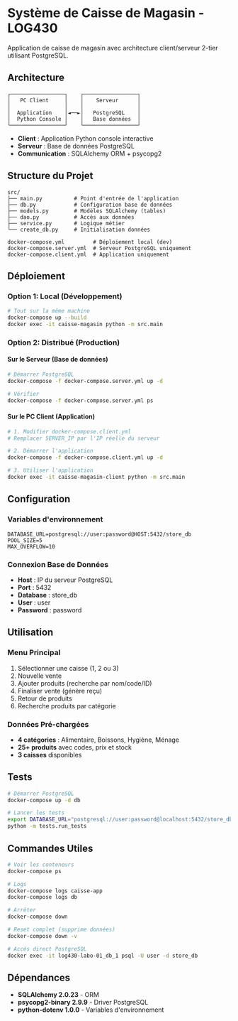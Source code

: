 # Système de Caisse de Magasin - LOG430

Application de caisse de magasin avec architecture client/serveur 2-tier utilisant PostgreSQL.

## Architecture

```
┌─────────────────┐    ┌─────────────────┐
│   PC Client     │    │    Serveur      │
│                 │    │                 │
│  Application    │◄──►│   PostgreSQL    │
│  Python Console │    │   Base données  │
└─────────────────┘    └─────────────────┘
```

- **Client** : Application Python console interactive
- **Serveur** : Base de données PostgreSQL
- **Communication** : SQLAlchemy ORM + psycopg2

## Structure du Projet

```
src/
├── main.py          # Point d'entrée de l'application
├── db.py            # Configuration base de données
├── models.py        # Modèles SQLAlchemy (tables)
├── dao.py           # Accès aux données
├── service.py       # Logique métier
└── create_db.py     # Initialisation données

docker-compose.yml         # Déploiement local (dev)
docker-compose.server.yml  # Serveur PostgreSQL uniquement
docker-compose.client.yml  # Application uniquement
```

## Déploiement

### Option 1: Local (Développement)

```bash
# Tout sur la même machine
docker-compose up --build
docker exec -it caisse-magasin python -m src.main
```

### Option 2: Distribué (Production)

#### Sur le Serveur (Base de données)

```bash
# Démarrer PostgreSQL
docker-compose -f docker-compose.server.yml up -d

# Vérifier
docker-compose -f docker-compose.server.yml ps
```

#### Sur le PC Client (Application)

```bash
# 1. Modifier docker-compose.client.yml
# Remplacer SERVER_IP par l'IP réelle du serveur

# 2. Démarrer l'application
docker-compose -f docker-compose.client.yml up -d

# 3. Utiliser l'application
docker exec -it caisse-magasin-client python -m src.main
```

## Configuration

### Variables d'environnement

```env
DATABASE_URL=postgresql://user:password@HOST:5432/store_db
POOL_SIZE=5
MAX_OVERFLOW=10
```

### Connexion Base de Données

- **Host** : IP du serveur PostgreSQL
- **Port** : 5432
- **Database** : store_db
- **User** : user
- **Password** : password

## Utilisation

### Menu Principal

1. Sélectionner une caisse (1, 2 ou 3)
2. Nouvelle vente
3. Ajouter produits (recherche par nom/code/ID)
4. Finaliser vente (génère reçu)
5. Retour de produits
6. Recherche produits par catégorie

### Données Pré-chargées

- **4 catégories** : Alimentaire, Boissons, Hygiène, Ménage
- **25+ produits** avec codes, prix et stock
- **3 caisses** disponibles

## Tests

```bash
# Démarrer PostgreSQL
docker-compose up -d db

# Lancer les tests
export DATABASE_URL="postgresql://user:password@localhost:5432/store_db"
python -m tests.run_tests
```

## Commandes Utiles

```bash
# Voir les conteneurs
docker-compose ps

# Logs
docker-compose logs caisse-app
docker-compose logs db

# Arrêter
docker-compose down

# Reset complet (supprime données)
docker-compose down -v

# Accès direct PostgreSQL
docker exec -it log430-labo-01_db_1 psql -U user -d store_db
```

## Dépendances

- **SQLAlchemy 2.0.23** - ORM
- **psycopg2-binary 2.9.9** - Driver PostgreSQL
- **python-dotenv 1.0.0** - Variables d'environnement

